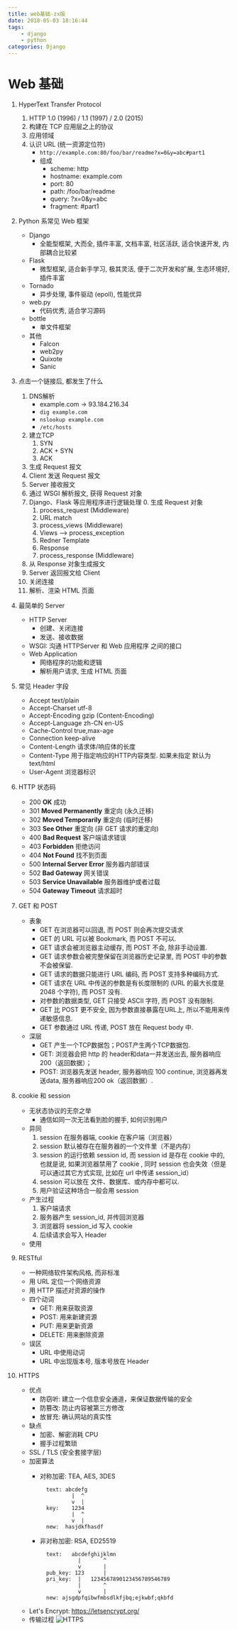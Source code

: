 ```yaml
---
title: web基础-zx版
date: 2018-05-03 18:16:44
tags: 
	- django
	- python
categories: Django
---
```




Web 基础
========




1. HyperText Transfer Protocol
    1. HTTP 1.0 (1996) / 1.1 (1997) / 2.0 (2015)
    2. 构建在 TCP 应用层之上的协议
    3. 应用领域
    4. 认识 URL (统一资源定位符)
        * `http://example.com:80/foo/bar/readme?x=0&y=abc#part1`
        * 组成
            - scheme: http
            - hostname: example.com
            - port: 80
            - path: /foo/bar/readme
            - query: ?x=0&y=abc
            - fragment: #part1

2. Python 系常见 Web 框架
    - Django
        - 全能型框架, 大而全, 插件丰富, 文档丰富, 社区活跃, 适合快速开发, 内部耦合比较紧
    - Flask
        - 微型框架, 适合新手学习, 极其灵活, 便于二次开发和扩展, 生态环境好, 插件丰富
    - Tornado
        - 异步处理, 事件驱动 (epoll), 性能优异
    - web.py
        - 代码优秀, 适合学习源码
    - bottle
        - 单文件框架
    - 其他
        - Falcon
        - web2py
        - Quixote
        - Sanic

3. 点击一个链接后, 都发生了什么
    1. DNS解析
        - example.com -> 93.184.216.34
        - `dig example.com`
        - `nslookup example.com`
        - `/etc/hosts`
    2. 建立TCP
        1. SYN
        2. ACK + SYN
        3. ACK
    3. 生成 Request 报文
    4. Client 发送 Request 报文
    5. Server 接收报文
    6. 通过 WSGI 解析报文, 获得 Request 对象
    7. Django、Flask 等应用程序进行逻辑处理
        0. 生成 Request 对象
        1. process_request (Middleware)
        2. URL match
        3. process_views (Middleware)
        4. Views  -->  process_exception
        5. Redner Template
        6. Response
        7. process_response (Middleware)
    9. 从 Response 对象生成报文
    10. Server 返回报文给 Client
    11. 关闭连接
    12. 解析、渲染 HTML 页面

4. 最简单的 Server
    - HTTP Server
        - 创建、关闭连接
        - 发送、接收数据
    - WSGI: 沟通 HTTPServer 和 Web 应用程序 之间的接口
    - Web Application
        - 网络程序的功能和逻辑
        - 解析用户请求, 生成 HTML 页面

5. 常见 Header 字段
    - Accept            text/plain
    - Accept-Charset    utf-8
    - Accept-Encoding   gzip (Content-Encoding)
    - Accept-Language   zh-CN en-US
    - Cache-Control     true,max-age
    - Connection        keep-alive
    - Content-Length    请求体/响应体的长度
    - Content-Type      用于指定响应的HTTP内容类型. 如果未指定 默认为 text/html
    - User-Agent        浏览器标识

6. HTTP 状态码
    - 200 **OK**                      成功
    - 301 **Moved Permanently**       重定向 (永久迁移)
    - 302 **Moved Temporarily**       重定向 (临时迁移)
    - 303 **See Other**               重定向 (非 GET 请求的重定向)
    - 400 **Bad Request**             客户端请求错误
    - 403 **Forbidden**               拒绝访问
    - 404 **Not Found**               找不到页面
    - 500 **Internal Server Error**   服务器内部错误
    - 502 **Bad Gateway**             网关错误
    - 503 **Service Unavailable**     服务器维护或者过载
    - 504 **Gateway Timeout**         请求超时

7. GET 和 POST
    - 表象
        - GET 在浏览器可以回退, 而 POST 则会再次提交请求
        - GET 的 URL 可以被 Bookmark, 而 POST 不可以.
        - GET 请求会被浏览器主动缓存, 而 POST 不会, 除非手动设置.
        - GET 请求参数会被完整保留在浏览器历史记录里, 而 POST 中的参数不会被保留.
        - GET 请求的数据只能进行 URL 编码, 而 POST 支持多种编码方式.
        - GET 请求在 URL 中传送的参数是有长度限制的 (URL 的最大长度是 2048 个字符), 而 POST 没有.
        - 对参数的数据类型, GET 只接受 ASCII 字符, 而 POST 没有限制.
        - GET 比 POST 更不安全, 因为参数直接暴露在URL上, 所以不能用来传递敏感信息.
        - GET 参数通过 URL 传递, POST 放在 Request body 中.
    - 深层
        - GET 产生一个TCP数据包；POST产生两个TCP数据包.
        - GET: 浏览器会把 http 的 header和data一并发送出去, 服务器响应200（返回数据）；
        - POST: 浏览器先发送 header, 服务器响应 100 continue, 浏览器再发送data, 服务器响应200 ok（返回数据）.

8. cookie 和 session
    - 无状态协议的无奈之举
        - 通信如同一次无法看到脸的握手, 如何识别用户
    - 异同
        1. session 在服务器端, cookie 在客户端（浏览器）
        2. session 默认被存在在服务器的一个文件里（不是内存）
        3. session 的运行依赖 session id, 而 session id 是存在 cookie 中的, 也就是说, 如果浏览器禁用了 cookie , 同时 session 也会失效（但是可以通过其它方式实现, 比如在 url 中传递 session_id）
        4. session 可以放在 文件、数据库、或内存中都可以.
        5. 用户验证这种场合一般会用 session
    - 产生过程
        1. 客户端请求
        2. 服务器产生 session_id, 并传回浏览器
        3. 浏览器将 session_id 写入 cookie
        4. 后续请求会写入 Header
    - 使用

9. RESTful
    - 一种网络软件架构风格, 而非标准
    - 用 URL 定位一个网络资源
    - 用 HTTP 描述对资源的操作
    - 四个动词
        - GET: 用来获取资源
        - POST: 用来新建资源
        - PUT: 用来更新资源
        - DELETE: 用来删除资源
    - 误区
        - URL 中使用动词
        - URL 中出现版本号, 版本号放在 Header

10. HTTPS
    - 优点
        - 防窃听: 建立一个信息安全通道，来保证数据传输的安全
        - 防篡改: 防止内容被第三方修改
        - 放冒充: 确认网站的真实性
    - 缺点
        - 加密、解密消耗 CPU
        - 握手过程繁琐
    - SSL / TLS (安全套接字层)
    - 加密算法
        - 对称加密: TEA, AES, 3DES

                text: abcdefg
                        |  ^
                        v  |
                key:    1234
                        |  ^
                        v  |
                new:  hasjdkfhasdf

        - 非对称加密: RSA, ED25519

                text:   abcdefghijklmn
                          |       ^
                          v       |
                pub_key: 123      |
                pri_key:  |   1234567890123456789546789
                          |       ^
                          v       |
                new: ajsgdpfqibwfmbsdlkfjbq;ejkwbf;qkbfd

    - Let's Encrypt: <https://letsencrypt.org/>
    - 传输过程 ![HTTPS](/image/https.png)
